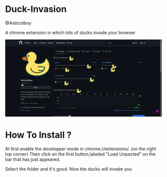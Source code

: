 # Duck-Invasion
@Asticotboy

A chrome extension in which lots of ducks invade your browser

![coin](https://github.com/Asticotboy/duck-invasion/blob/main/images/screenshot.png)

# How To Install ?

At first enable the developper mode in chrome://extensions/. (on the right top corner)
Then click on the first button,labeled "Load Unpacted" on the bar that has just appeared.

Select the folder and it's good. 
Now the ducks will invade you





